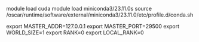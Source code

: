 module load cuda
module load miniconda3/23.11.0s
source /oscar/runtime/software/external/miniconda3/23.11.0/etc/profile.d/conda.sh



export MASTER_ADDR=127.0.0.1
export MASTER_PORT=29500
export WORLD_SIZE=1
export RANK=0
export LOCAL_RANK=0
